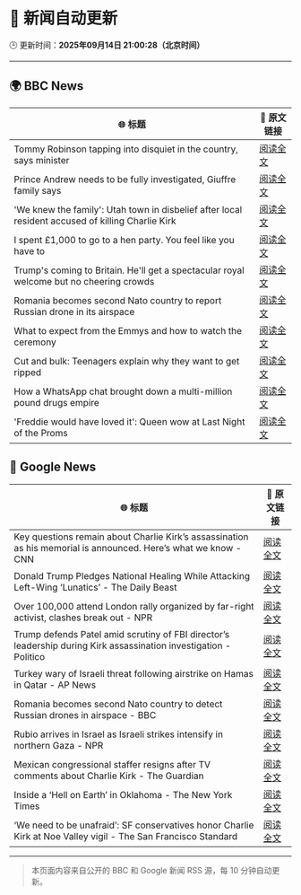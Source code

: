 # 🧠 新闻自动更新

🕒 更新时间：**2025年09月14日 21:00:28（北京时间）**

---

## 🌍 BBC News

| 🌐 标题 | 🔗 原文链接 |
|--------|-------------|
| Tommy Robinson tapping into disquiet in the country, says minister | [阅读全文](https://www.bbc.com/news/articles/cnvr5782yp3o?at_medium=RSS&at_campaign=rss) |
| Prince Andrew needs to be fully investigated, Giuffre family says | [阅读全文](https://www.bbc.com/news/articles/cx2nynd3deno?at_medium=RSS&at_campaign=rss) |
| 'We knew the family': Utah town in disbelief after local resident accused of killing Charlie Kirk | [阅读全文](https://www.bbc.com/news/articles/czew1nz17rro?at_medium=RSS&at_campaign=rss) |
| I spent £1,000 to go to a hen party. You feel like you have to | [阅读全文](https://www.bbc.com/news/articles/c930pyzygqxo?at_medium=RSS&at_campaign=rss) |
| Trump's coming to Britain. He'll get a spectacular royal welcome but no cheering crowds | [阅读全文](https://www.bbc.com/news/articles/cq5jgdvnll4o?at_medium=RSS&at_campaign=rss) |
| Romania becomes second Nato country to report Russian drone in its airspace | [阅读全文](https://www.bbc.com/news/articles/c80g7g5rmlno?at_medium=RSS&at_campaign=rss) |
| What to expect from the Emmys and how to watch the ceremony | [阅读全文](https://www.bbc.com/news/articles/c1mxlm42l9vo?at_medium=RSS&at_campaign=rss) |
| Cut and bulk: Teenagers explain why they want to get ripped | [阅读全文](https://www.bbc.com/news/articles/cvg964v18l6o?at_medium=RSS&at_campaign=rss) |
| How a WhatsApp chat brought down a multi-million pound drugs empire | [阅读全文](https://www.bbc.com/news/articles/ckg4ej4l225o?at_medium=RSS&at_campaign=rss) |
| 'Freddie would have loved it': Queen wow at Last Night of the Proms | [阅读全文](https://www.bbc.com/news/articles/cwyn7lq1q1ro?at_medium=RSS&at_campaign=rss) |

## 📰 Google News

| 🌐 标题 | 🔗 原文链接 |
|--------|-------------|
| Key questions remain about Charlie Kirk’s assassination as his memorial is announced. Here’s what we know - CNN | [阅读全文](https://news.google.com/rss/articles/CBMidkFVX3lxTE44TUlaMG9hTUhncXlIZG9qX18xbURyRjFrVmJXT0lnalJROE96NkpSYXhiQXViVW5kSXdEV2pLMFhUTG5QdGJRcEtjUmxpZTg0bWxjZ2xscXJvSzJPc0sxb1BVWmlOY1lDcXpRTzhDakh6RTdhRUE?oc=5) |
| Donald Trump Pledges National Healing While Attacking Left-Wing ‘Lunatics’ - The Daily Beast | [阅读全文](https://news.google.com/rss/articles/CBMipgFBVV95cUxOamFXc2VwWlU5OTB3bmJ6YUV4cURTS2RScy1rWGJBRDk5SURIczUxLVByZGdnaTU1VlNsSXBRZlMzZjEzS2wxcGNzamN2MGMyamlpS3VVZUlUQ09iZHU3UXNYNTk0N2RYQzczbHdYZEpJb3A4aTRvU09GVEppY01tN1RqU1hzRndCdVpqblR3NGJ1Z1JfUDVCSUkzTGV6dnRZaXhic3d3?oc=5) |
| Over 100,000 attend London rally organized by far-right activist, clashes break out - NPR | [阅读全文](https://news.google.com/rss/articles/CBMihAFBVV95cUxQNWF2TTVBVU43QkpiOXJJVXF3aGd5UzBaVmdnZWpfM0k2MXBOR1ZGRjY5M2dzclBnTTkwSmVITEprWV9wdlRheDBUQUlYNWxkbDVzRXdpMWIta2JYQlZXb05yd0VKT0pXT1lidEx0WTNSZVhxNzZsRG1MYy1idFl3Vy1SMEo?oc=5) |
| Trump defends Patel amid scrutiny of FBI director’s leadership during Kirk assassination investigation - Politico | [阅读全文](https://news.google.com/rss/articles/CBMihwFBVV95cUxPVUpqZjRHOWNOM2YxQkZKZ0JZYi1aSGJKeVQ2aktzOGs1Q25QQ0xaNnRscXc5NmVCUUFwS0VsMVdsbXpUeUxUSXZ6QS0yckpJTVkycFh5SGx4QldWVEk5dDJhZTBsbTFWd2JWekhpOW5QSkdXSHFZdi03dVVFLVhNMDI2WExXU00?oc=5) |
| Turkey wary of Israeli threat following airstrike on Hamas in Qatar - AP News | [阅读全文](https://news.google.com/rss/articles/CBMijwFBVV95cUxNWlNWMDNfaEZicnBKbW1rQlcwX1hwWC0zVnNzRGFBY25xMkNQZGVteG8tbmtQaEhhTVcyN1JxWFVfZjFIOTd4QUhDRU4wMWhGU1MzZXhCZ1hna24xNUJKQjE2QlB3dU10WG5OQWc4eWlueUxzNlZqSHZ6TldxYlhnYkd1SlJtOGFrQnI0RVBrRQ?oc=5) |
| Romania becomes second Nato country to detect Russian drones in airspace - BBC | [阅读全文](https://news.google.com/rss/articles/CBMiWkFVX3lxTE9SMFllYnZTLWVEdGE5d1VKTWdzZjMxd0pxNnlyTVVoU2JSRXozTWIxd2k2VEFWeDk1T04td2VTS3I1VEhzeEh2UE95Xy1CS3FJUWYtcW5WU1RQUdIBX0FVX3lxTE81R2FrX0hDNWNvQkRCZ0IzM20zU3gwbkhlTFFnTUJHR05lUWlmUGtaR25DRE5qdUtvLTdOaDR1X1FadURkOWtNbzA1V0h6NFJ1WVJyY2JrMmRIdGF1OVlj?oc=5) |
| Rubio arrives in Israel as Israeli strikes intensify in northern Gaza - NPR | [阅读全文](https://news.google.com/rss/articles/CBMigAFBVV95cUxPQXNzLUNtTlpqVW1OQ0ZLVUhhNHdYWllkYnZSaC1LaXJlQmlYUWhfMmZKVTByeWNxOGs3WkU5eGVlcWJ1ZGsyTHE3WVYyTEpWQmRRLWhuYXdmem50dXlQRUpzYkRSaEJaX3NHX1U2ZXlaY0lpMzZKUF8zSjFTSFpaZQ?oc=5) |
| Mexican congressional staffer resigns after TV comments about Charlie Kirk - The Guardian | [阅读全文](https://news.google.com/rss/articles/CBMinwFBVV95cUxNN3l2ZFFmZmJ4UDJYS1kyNHk3Q1pXRlFGTmd4cmhacHVVOVVXZDFHQ0Z6LW9aRk9ZSXJiTm9GMTl2N2xGRkxNWTVrbE10eVVBWl8wbWJ6RFJsRjhEMWd3WnUtX3F2ZGExTmIycTBjSzUtNWNKcEdoR3FQeGliU2RkREk3NUJHZXNzNTd6bjhfZkNIWXFtREJqUjRpU0JvUVU?oc=5) |
| Inside a ‘Hell on Earth’ in Oklahoma - The New York Times | [阅读全文](https://news.google.com/rss/articles/CBMihAFBVV95cUxOTS1JQlNaZDVaM1ZLTFZjLWltRXpPWG9nbXp3SWtpNFpJYzQ5TUxIV2dwQUlzOEJ2bjdWbXhFWDhEckJQaFY5c19OS1FkeDlxMGVHMzlqRnF1U1p4TThTMWtZaG91bjlEck4xVkdsSTB0TnhwU1Z2Mm5jWmFvSkx6VVgtTXU?oc=5) |
| ‘We need to be unafraid’: SF conservatives honor Charlie Kirk at Noe Valley vigil - The San Francisco Standard | [阅读全文](https://news.google.com/rss/articles/CBMidkFVX3lxTE90Qi1pc3dCTVZNVmpWdmZycnhlcGV2US1wVDhZRlQ2WVFvdnJGVlktX2ZhYlFESmQ4WTJPVFBWbGxiSEFjcHFsWDFrYWhIZXlkNWk0Z1lYTDU1bC01NFlnZ0VaMlZFYUFLYVp6QzBZLUhrVHVHSlE?oc=5) |

---
> 本页面内容来自公开的 BBC 和 Google 新闻 RSS 源，每 10 分钟自动更新。